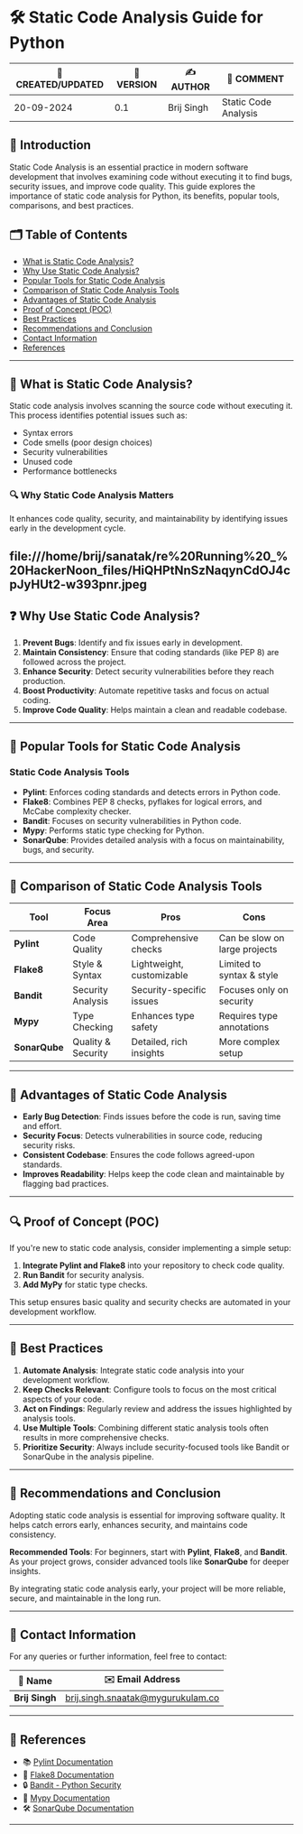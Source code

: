 # 🛠️ Static Code Analysis Guide for Python

| 📅 CREATED/UPDATED | 📌 VERSION | ✍️ AUTHOR    | 📝 COMMENT                |
|--------------------|------------|--------------|---------------------------|
| 20-09-2024         | 0.1        | Brij Singh   | Static Code Analysis      |

## 📖 Introduction

Static Code Analysis is an essential practice in modern software development that involves examining code without executing it to find bugs, security issues, and improve code quality. This guide explores the importance of static code analysis for Python, its benefits, popular tools, comparisons, and best practices.

## 🗂️ Table of Contents

- [What is Static Code Analysis?](#-what-is-static-code-analysis)
- [Why Use Static Code Analysis?](#-why-use-static-code-analysis)
- [Popular Tools for Static Code Analysis](#-popular-tools-for-static-code-analysis)
- [Comparison of Static Code Analysis Tools](#-comparison-of-static-code-analysis-tools)
- [Advantages of Static Code Analysis](#-advantages-of-static-code-analysis)
- [Proof of Concept (POC)](#-proof-of-concept-poc)
- [Best Practices](#-best-practices)
- [Recommendations and Conclusion](#-recommendations-and-conclusion)
- [Contact Information](#-contact-information)
- [References](#-references)

---

## 🧰 What is Static Code Analysis?

Static code analysis involves scanning the source code without executing it. This process identifies potential issues such as:


- Syntax errors
- Code smells (poor design choices)
- Security vulnerabilities
- Unused code
- Performance bottlenecks

### 🔍 Why Static Code Analysis Matters

It enhances code quality, security, and maintainability by identifying issues early in the development cycle.

file:///home/brij/sanatak/re%20Running%20_%20HackerNoon_files/HiQHPtNnSzNaqynCdOJ4cpJyHUt2-w393pnr.jpeg
---

## ❓ Why Use Static Code Analysis?

1. **Prevent Bugs**: Identify and fix issues early in development.
2. **Maintain Consistency**: Ensure that coding standards (like PEP 8) are followed across the project.
3. **Enhance Security**: Detect security vulnerabilities before they reach production.
4. **Boost Productivity**: Automate repetitive tasks and focus on actual coding.
5. **Improve Code Quality**: Helps maintain a clean and readable codebase.

---

## 🔧 Popular Tools for Static Code Analysis

### Static Code Analysis Tools

- **Pylint**: Enforces coding standards and detects errors in Python code.
- **Flake8**: Combines PEP 8 checks, pyflakes for logical errors, and McCabe complexity checker.
- **Bandit**: Focuses on security vulnerabilities in Python code.
- **Mypy**: Performs static type checking for Python.
- **SonarQube**: Provides detailed analysis with a focus on maintainability, bugs, and security.

---

## 🔬 Comparison of Static Code Analysis Tools

| Tool        | Focus Area          | Pros                             | Cons                           |
|-------------|---------------------|----------------------------------|-------------------------------|
| **Pylint**  | Code Quality        | Comprehensive checks             | Can be slow on large projects |
| **Flake8**  | Style & Syntax      | Lightweight, customizable        | Limited to syntax & style     |
| **Bandit**  | Security Analysis   | Security-specific issues         | Focuses only on security      |
| **Mypy**    | Type Checking       | Enhances type safety             | Requires type annotations     |
| **SonarQube** | Quality & Security| Detailed, rich insights          | More complex setup            |

---

## 🌟 Advantages of Static Code Analysis

- **Early Bug Detection**: Finds issues before the code is run, saving time and effort.
- **Security Focus**: Detects vulnerabilities in source code, reducing security risks.
- **Consistent Codebase**: Ensures the code follows agreed-upon standards.
- **Improves Readability**: Helps keep the code clean and maintainable by flagging bad practices.

---

## 🔍 Proof of Concept (POC)

If you're new to static code analysis, consider implementing a simple setup:

1. **Integrate Pylint and Flake8** into your repository to check code quality.
2. **Run Bandit** for security analysis.
3. **Add MyPy** for static type checks.

This setup ensures basic quality and security checks are automated in your development workflow.

---

## 📏 Best Practices

1. **Automate Analysis**: Integrate static code analysis into your development workflow.
2. **Keep Checks Relevant**: Configure tools to focus on the most critical aspects of your code.
3. **Act on Findings**: Regularly review and address the issues highlighted by analysis tools.
4. **Use Multiple Tools**: Combining different static analysis tools often results in more comprehensive checks.
5. **Prioritize Security**: Always include security-focused tools like Bandit or SonarQube in the analysis pipeline.

---

## 📝 Recommendations and Conclusion

Adopting static code analysis is essential for improving software quality. It helps catch errors early, enhances security, and maintains code consistency.

**Recommended Tools**: For beginners, start with **Pylint**, **Flake8**, and **Bandit**. As your project grows, consider advanced tools like **SonarQube** for deeper insights.

By integrating static code analysis early, your project will be more reliable, secure, and maintainable in the long run.

---

## 📧 Contact Information

For any queries or further information, feel free to contact:

| 📛 Name       | ✉️ Email Address                   |
|---------------|-----------------------------------|
| **Brij Singh**| brij.singh.snaatak@mygurukulam.co |

---

## 🔗 References

- 📚 [Pylint Documentation](https://pylint.pycqa.org/)
- 📖 [Flake8 Documentation](https://flake8.pycqa.org/)
- 🔒 [Bandit - Python Security](https://bandit.readthedocs.io/)
- 📏 [Mypy Documentation](https://mypy.readthedocs.io/)
- 🛠️ [SonarQube Documentation](https://www.sonarqube.org/)

---


